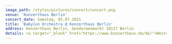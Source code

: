 ```yaml
---
image_path: /styles/pictures/concert/concert.png
venue: 'Konzerthaus Berlin'
concert_date: Samstag, 03.07.2021
title: 'Babylon Orchestra @ Konzerthaus Berlin'
address: Konzerthaus Berlin, Gendarmenmarkt 10117 Berlin
details: <a target="_blank" href="https://www.konzerthaus.de/de/">Weitere Informationen und Tickets hier!</a>
---
```

